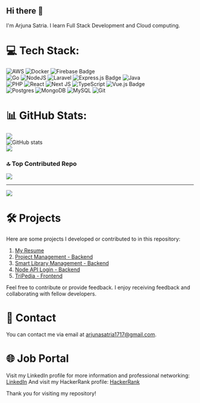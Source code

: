 ## Hi there 👋

I'm Arjuna Satria. I learn Full Stack Development and Cloud computing.



# 💻 Tech Stack:
![AWS](https://img.shields.io/badge/AWS-%23FF9900.svg?style=for-the-badge&logo=amazon-aws&logoColor=white) ![Docker](https://img.shields.io/badge/Docker-white?style=for-the-badge&logo=docker&logoColor=%23007ACC) ![Firebase Badge](https://img.shields.io/badge/Firebase-FFCA28?style=for-the-badge&logo=firebase&logoColor=black)
<br>
![Go](https://img.shields.io/badge/Go-%23007ACC?style=for-the-badge&logo=go&logoColor=white) ![NodeJS](https://img.shields.io/badge/node.js-6DA55F?style=for-the-badge&logo=node.js&logoColor=white) ![Laravel](https://img.shields.io/badge/Laravel-FF2D20?style=for-the-badge&logo=laravel&logoColor=white) ![Express.js Badge](https://img.shields.io/badge/Express.js-000000?style=for-the-badge&logo=express&logoColor=white)  ![Java](https://img.shields.io/badge/java-%23ED8B00.svg?style=for-the-badge&logo=openjdk&logoColor=white)<br>
![PHP](https://img.shields.io/badge/PHP-777BB4?style=for-the-badge&logo=php&logoColor=white) ![React](https://img.shields.io/badge/react-%2320232a.svg?style=for-the-badge&logo=react&logoColor=%2361DAFB) ![Next JS](https://img.shields.io/badge/Next-black?style=for-the-badge&logo=next.js&logoColor=white) ![TypeScript](https://img.shields.io/badge/typescript-%23007ACC.svg?style=for-the-badge&logo=typescript&logoColor=white) ![Vue.js Badge](https://img.shields.io/badge/Vue.js-4FC08D?style=for-the-badge&logo=vue.js&logoColor=white)
<br>
![Postgres](https://img.shields.io/badge/postgres-%23316192.svg?style=for-the-badge&logo=postgresql&logoColor=white) ![MongoDB](https://img.shields.io/badge/MongoDB-%234ea94b.svg?style=for-the-badge&logo=mongodb&logoColor=white) ![MySQL](https://img.shields.io/badge/MySQL-white?style=for-the-badge&logo=mysql&logoColor=%23007ACC)  ![Git](https://img.shields.io/badge/git-%23F05033.svg?style=for-the-badge&logo=git&logoColor=white) 

# 📊 GitHub Stats:
![](https://github-readme-streak-stats.herokuapp.com/?user=arjunastrw&theme=tokyonight&hide_border=false)
<br/>
![GitHub stats](https://github-readme-stats.vercel.app/api?username=arjunastrw&show_icons=true&theme=tokyonight)<br/>
![](https://github-readme-stats.vercel.app/api/top-langs/?username=arjunastrw&theme=tokyonight&hide_border=false&include_all_commits=true&count_private=true&layout=compact)

### 🔝 Top Contributed Repo
![](https://github-contributor-stats.vercel.app/api?username=arjunastrw&limit=5&theme=tokyonight&combine_all_yearly_contributions=false)

---
[![](https://visitcount.itsvg.in/api?id=arjunastrw&icon=0&color=0)](https://visitcount.itsvg.in)

#  🛠 Projects️

Here are some projects I developed or contributed to in this repository:

1. [My Resume](https://arjunastrw.github.io/Myresume/) 
2. [Project Management - Backend ](https://github.com/arjunastrw/project-management-hub)
3. [Smart Library Management - Backend](https://github.com/arjunastrw/smart-library-api)
4. [Node API Login - Backend ](https://github.com/arjunastrw/nodemon-api-login)
5. [TriPedia - Frontend](https://arjunastrw.github.io/TriPedia/)

Feel free to contribute or provide feedback. I enjoy receiving feedback and collaborating with fellow developers.

# 📧 Contact 

You can contact me via email at [arjunasatria1717@gmail.com](mailto:arjunasatria1717@gmail.com).

# 🌐 Job Portal 

Visit my LinkedIn profile for more information and professional networking: [LinkedIn](https://www.linkedin.com/in/arjuna-satria-212a59242/)
And visit my HackerRank profile: [HackerRank](https://www.hackerrank.com/profile/arjunastrw)

Thank you for visiting my repository!
